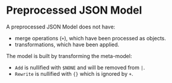 # Preprocessed JSON Model

A preprocessed JSON Model does not have:

- merge operations (`+`), which have been processed as objects.
- transformations, which have been applied.

The model is built by transforming the meta-model:

- `Add` is nullified with `$NONE` and will be removed from `|`.
- `Rewrite` is nullified with `{}` which is ignored by `+`.
